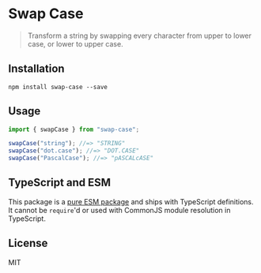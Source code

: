 # Swap Case

> Transform a string by swapping every character from upper to lower case, or lower to upper case.

## Installation

```
npm install swap-case --save
```

## Usage

```js
import { swapCase } from "swap-case";

swapCase("string"); //=> "STRING"
swapCase("dot.case"); //=> "DOT.CASE"
swapCase("PascalCase"); //=> "pASCALcASE"
```

## TypeScript and ESM

This package is a [pure ESM package](https://gist.github.com/sindresorhus/a39789f98801d908bbc7ff3ecc99d99c) and ships with TypeScript definitions. It cannot be `require`'d or used with CommonJS module resolution in TypeScript.

## License

MIT
